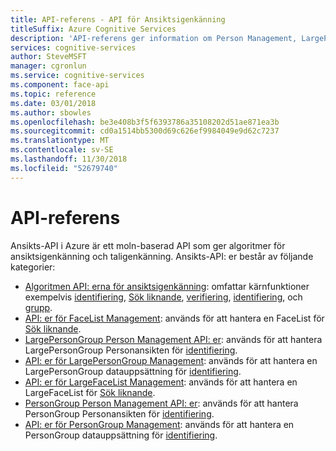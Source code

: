 ```yaml
---
title: API-referens - API för Ansiktsigenkänning
titleSuffix: Azure Cognitive Services
description: 'API-referens ger information om Person Management, LargePersonGroup/PersonGroup Management, LargeFaceList/FaceList Management och API: er för Ansikts-algoritmer.'
services: cognitive-services
author: SteveMSFT
manager: cgronlun
ms.service: cognitive-services
ms.component: face-api
ms.topic: reference
ms.date: 03/01/2018
ms.author: sbowles
ms.openlocfilehash: be3e408b3f5f6393786a35108202d51ae871ea3b
ms.sourcegitcommit: cd0a1514bb5300d69c626ef9984049e9d62c7237
ms.translationtype: MT
ms.contentlocale: sv-SE
ms.lasthandoff: 11/30/2018
ms.locfileid: "52679740"
---
```

# <a name="api-reference"></a>API-referens

Ansikts-API i Azure är ett moln-baserad API som ger algoritmer för ansiktsigenkänning och taligenkänning. Ansikts-API: er består av följande kategorier:

- [Algoritmen API: erna för ansiktsigenkänning](https://docs.microsoft.com/rest/api/cognitiveservices/face/face): omfattar kärnfunktioner exempelvis [identifiering](https://docs.microsoft.com/rest/api/cognitiveservices/face/face/detectwithstream), [Sök liknande](https://docs.microsoft.com/rest/api/cognitiveservices/face/face/findsimilar), [verifiering](https://docs.microsoft.com/rest/api/cognitiveservices/face/face/verifyfacetoface), [identifiering](https://docs.microsoft.com/rest/api/cognitiveservices/face/face/identify), och [grupp](https://docs.microsoft.com/rest/api/cognitiveservices/face/face/group).
- [API: er för FaceList Management](https://docs.microsoft.com/rest/api/cognitiveservices/face/facelist): används för att hantera en FaceList för [Sök liknande](https://docs.microsoft.com/rest/api/cognitiveservices/face/face/findsimilar).
- [LargePersonGroup Person Management API: er](https://docs.microsoft.com/rest/api/cognitiveservices/face/largepersongroupperson): används för att hantera LargePersonGroup Personansikten för [identifiering](https://docs.microsoft.com/rest/api/cognitiveservices/face/face/identify).
- [API: er för LargePersonGroup Management](https://docs.microsoft.com/rest/api/cognitiveservices/face/largepersongroup): används för att hantera en LargePersonGroup datauppsättning för [identifiering](https://docs.microsoft.com/rest/api/cognitiveservices/face/face/identify).
- [API: er för LargeFaceList Management](https://docs.microsoft.com/rest/api/cognitiveservices/face/largefacelist): används för att hantera en LargeFaceList för [Sök liknande](https://docs.microsoft.com/rest/api/cognitiveservices/face/face/findsimilar).
- [PersonGroup Person Management API: er](https://docs.microsoft.com/rest/api/cognitiveservices/face/persongroupperson): används för att hantera PersonGroup Personansikten för [identifiering](https://docs.microsoft.com/rest/api/cognitiveservices/face/face/identify).
- [API: er för PersonGroup Management](https://docs.microsoft.com/rest/api/cognitiveservices/face/persongroup): används för att hantera en PersonGroup datauppsättning för [identifiering](https://docs.microsoft.com/rest/api/cognitiveservices/face/face/identify).

<!-- Linguist question: Please confirm that the following are API names and should be left as is: "Person Management, LargePersonGroup/PersonGroup Management, LargeFaceList/FaceList Management, and Face Algorithms" -->
